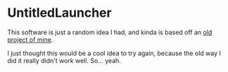 # UntitledLauncher
This software is just a random idea I had, and kinda is based off an [old project of mine](https://github.com/TheCrafters001/TheCrafters001-Launcher/).

I just thought this would be a cool idea to try again, because the old way I did it really didn't work well. So... yeah.